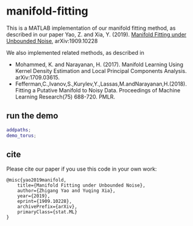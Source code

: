 # manifold-fitting

This is a MATLAB implementation of  our manifold fitting method, as described in our paper
	Yao, Z. and Xia, Y. (2019). [Manifold Fitting under Unbounded Noise](https://arxiv.org/abs/1909.10228?context=stat), arXiv:1909.10228

We also implemented related methods, as described in

* Mohammed, K. and Narayanan, H. (2017). Manifold Learning Using Kernel Density Estimation and Local Principal Components Analysis. arXiv:1709.03615.
* Fefferman,C.,Ivanov,S.,Kurylev,Y.,Lassas,M.andNarayanan,H.(2018). Fitting a Putative Manifold to Noisy Data. Proceedings of Machine Learning Research(75) 688-720. PMLR.

## run the demo

```matlab
addpaths;
demo_torus;
```

## cite

Please cite our paper if you use this code in your own work:

```
@misc{yao2019manifold,
    title={Manifold Fitting under Unbounded Noise},
    author={Zhigang Yao and Yuqing Xia},
    year={2019},
    eprint={1909.10228},
    archivePrefix={arXiv},
    primaryClass={stat.ML}
}
```

